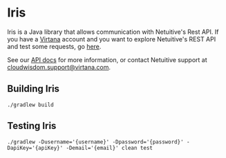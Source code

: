 Iris
=====

Iris is a Java library that allows communication with Netuitive's Rest API. If you have a [Virtana](https://www.virtana.com/products/cloudwisdom/) account and you want to explore Netuitive's REST API and test some requests, go [here](https://try.cloudwisdom.virtana.com/).

See our [API docs](https://docs.virtana.com/en/api.html) for more information, or contact Netuitive support at [cloudwisdom.support@virtana.com](mailto:cloudwisdom.support@virtana.com).

Building Iris
--------------

    ./gradlew build


Testing Iris
-------------

    ./gradlew -Dusername='{username}' -Dpassword='{password}' -DapiKey='{apiKey}' -Demail='{email}' clean test
